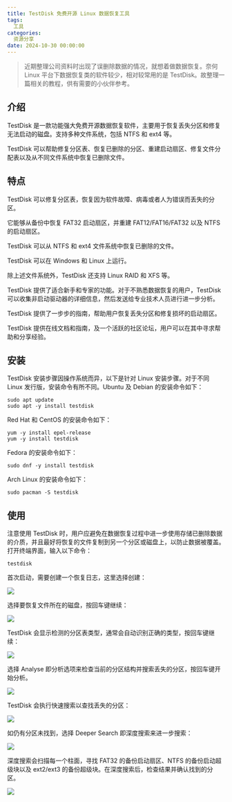 ```yaml
---
title: TestDisk 免费开源 Linux 数据恢复工具
tags:
  工具
categories:
  资源分享
date: 2024-10-30 00:00:00
---
```


> 近期整理公司资料时出现了误删除数据的情况，就想着做数据恢复。奈何 Linux 平台下数据恢复类的软件较少，相对较常用的是 TestDisk。故整理一篇相关的教程，供有需要的小伙伴参考。

<!--more -->

## 介绍

TestDisk 是一款功能强大免费开源数据恢复软件，主要用于恢复丢失分区和修复无法启动的磁盘。支持多种文件系统，包括 NTFS 和 ext4 等。

TestDisk 可以帮助修复分区表、恢复已删除的分区、重建启动扇区、修复文件分配表以及从不同文件系统中恢复已删除文件。

## 特点

TestDisk 可以修复分区表，恢复因为软件故障、病毒或者人为错误而丢失的分区。

它能够从备份中恢复 FAT32 启动扇区，并重建 FAT12/FAT16/FAT32 以及 NTFS 的启动扇区。

TestDisk 可以从 NTFS 和 ext4 文件系统中恢复已删除的文件。

TestDisk 可以在 Windows 和 Linux 上运行。

除上述文件系统外，TestDisk 还支持 Linux RAID 和 XFS 等。

TestDisk 提供了适合新手和专家的功能。对于不熟悉数据恢复的用户，TestDisk 可以收集非启动驱动器的详细信息，然后发送给专业技术人员进行进一步分析。

TestDisk 提供了一步步的指南，帮助用户恢复丢失分区和修复损坏的启动扇区。

TestDisk 提供在线文档和指南，及一个活跃的社区论坛，用户可以在其中寻求帮助和分享经验。

## 安装

TestDisk 安装步骤因操作系统而异，以下是针对 Linux 安装步骤。对于不同 Linux 发行版，安装命令有所不同。Ubuntu 及 Debian 的安装命令如下：

```
sudo apt update
sudo apt -y install testdisk
```

Red Hat 和 CentOS 的安装命令如下：

```
yum -y install epel-release
yum -y install testdisk
```

Fedora 的安装命令如下：

```
sudo dnf -y install testdisk
```

Arch Linux 的安装命令如下：

```
sudo pacman -S testdisk
```

## 使用

注意使用 TestDisk 时，用户应避免在数据恢复过程中进一步使用存储已删除数据的介质，并且最好将恢复的文件复制到另一个分区或磁盘上，以防止数据被覆盖。打开终端界面，输入以下命令：

```
testdisk
```

首次启动，需要创建一个恢复日志，这里选择创建：

![](https://cdn.dusays.com/2024/10/763-1.jpg)

选择要恢复文件所在的磁盘，按回车键继续：

![](https://cdn.dusays.com/2024/10/763-2.jpg)

TestDisk 会显示检测的分区表类型，通常会自动识别正确的类型，按回车键继续：

![](https://cdn.dusays.com/2024/10/763-3.jpg)

选择 Analyse 即分析选项来检查当前的分区结构并搜索丢失的分区，按回车键开始分析。

![](https://cdn.dusays.com/2024/10/763-4.jpg)

TestDisk 会执行快速搜索以查找丢失的分区：

![](https://cdn.dusays.com/2024/10/763-5.jpg)

如仍有分区未找到，选择 Deeper Search 即深度搜索来进一步搜索：

![](https://cdn.dusays.com/2024/10/763-6.jpg)

深度搜索会扫描每一个柱面，寻找 FAT32 的备份启动扇区、NTFS 的备份启动超级块以及 ext2/ext3 的备份超级块。在深度搜索后，检查结果并确认找到的分区。

![](https://cdn.dusays.com/2024/10/763-7.jpg)
